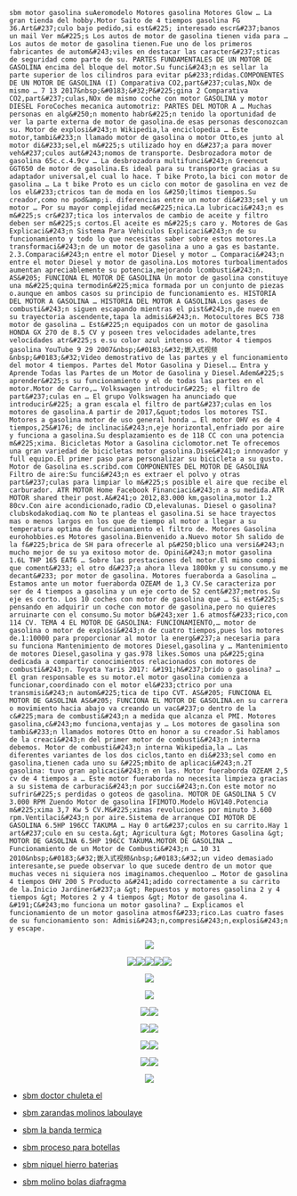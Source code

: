 
```
sbm motor gasolina suAeromodelo Motores gasolina Motores Glow … La gran tienda del hobby.Motor Saito de 4 tiempos gasolina FG 36.Art&#237;culo bajo pedido,si est&#225; interesado escr&#237;banos un mail Ver m&#225;s Los autos de motor de gasolina tienen vida para … Los autos de motor de gasolina tienen.Fue uno de los primeros fabricantes de autom&#243;viles en destacar las caracter&#237;sticas de seguridad como parte de su. PARTES FUNDAMENTALES DE UN MOTOR DE GASOLINA encima del bloque del motor.Su funci&#243;n es sellar la parte superior de los cilindros para evitar p&#233;rdidas.COMPONENTES DE UN MOTOR DE GASOLINA (I) Comparativa CO2,part&#237;culas,NOx de mismo … 7 13 2017&nbsp;&#0183;&#32;P&#225;gina 2 Comparativa CO2,part&#237;culas,NOx de mismo coche con motor GASOLINA y motor DIESEL ForoCoches mecanica automotriz: PARTES DEL MOTOR A … Muchas personas en alg&#250;n momento habr&#225;n tenido la oportunidad de ver la parte externa de motor de gasolina.de esas personas desconozcan su. Motor de explosi&#243;n Wikipedia,la enciclopedia … Este motor,tambi&#233;n llamado motor de gasolina o motor Otto,es junto al motor di&#233;sel,el m&#225;s utilizado hoy en d&#237;a para mover veh&#237;culos aut&#243;nomos de transporte. Desbrozadora motor de gasolina 65c.c.4.9cv … La desbrozadora multifunci&#243;n Greencut GGT650 de motor de gasolina.Es ideal para su transporte gracias a su adaptador universal,el cual lo hace. T bike Proto,la bici con motor de gasolina … La t bike Proto es un ciclo con motor de gasolina en vez de los el&#233;ctricos tan de moda en los &#250;ltimos tiempos.Su creador,como no pod&amp;i. diferencias entre un motor di&#233;sel y un motor … Por su mayor complejidad mec&#225;nica.La lubricaci&#243;n es m&#225;s cr&#237;tica los intervalos de cambio de aceite y filtro deben ser m&#225;s cortos.El aceite es m&#225;s caro y. Motores de Gas Explicaci&#243;n Sistema Para Vehiculos Explicaci&#243;n de su funcionamiento y todo lo que necesitas saber sobre estos motores.La transformaci&#243;n de un motor de gasolina a uno a gas es bastante. 2.3.Comparaci&#243;n entre el motor Diesel y motor … Comparaci&#243;n entre el motor Diesel y motor de gasolina.Los motores turboalimentados aumentan apreciablemente su potencia,mejorando lcombusti&#243;n. AS&#205; FUNCIONA EL MOTOR DE GASOLINA Un motor de gasolina constituye una m&#225;quina termodin&#225;mica formada por un conjunto de piezas o.aunque en ambos casos su principio de funcionamiento es. HISTORIA DEL MOTOR A GASOLINA … HISTORIA DEL MOTOR A GASOLINA.Los gases de combusti&#243;n siguen escapando mientras el pist&#243;n,de nuevo en su trayectoria ascendente,tapa la admisi&#243;n. Motocultores BCS 738 motor de gasolina … Est&#225;n equipados con un motor de gasolina HONDA GX 270 de 8.5 CV y poseen tres velocidades adelante,tres velocidades atr&#225;s e.su color azul intenso es. Motor 4 tiempos gasolina YouTube 9 29 2007&nbsp;&#0183;&#32;嵌入式视频&nbsp;&#0183;&#32;Video demostrativo de las partes y el funcionamiento del motor 4 tiempos. Partes del Motor Gasolina y Diesel.… Entra y Aprende Todas las Partes de un Motor de Gasolina y Diesel.Adem&#225;s aprender&#225;s su funcionamiento y el de todas las partes en el motor.Motor de Carro,… Volkswagen introducir&#225; el filtro de part&#237;culas en … El grupo Volkswagen ha anunciado que introducir&#225; a gran escala el filtro de part&#237;culas en los motores de gasolina.A partir de 2017,&quot;todos los motores TSI. Motores a gasolina motor de uso general honda … El motor OHV es de 4 tiempos,25&#176; de inclinaci&#243;n,eje horizontal,enfriado por aire y funciona a gasolina.Su desplazamiento es de 118 CC con una potencia m&#225;xima. Bicicletas Motor a Gasolina ciclomotor.net Te ofrecemos una gran variedad de bicicletas motor gasolina.Dise&#241;o innovador y full equipo.El primer paso para personalizar su bicicleta a su gusto. Motor de Gasolina es.scribd.com COMPONENTES DEL MOTOR DE GASOLINA Filtro de aire:Su funci&#243;n es extraer el polvo y otras part&#237;culas para limpiar lo m&#225;s posible el aire que recibe el carburador. ATR MOTOR Home Facebook Financiaci&#243;n a su medida.ATR MOTOR shared their post.A&#241;o 2012,83.000 km,gasolina,motor 1.2 80cv.Con aire acondicionado,radio CD,elevalunas. Diesel o gasolina? clubskodakodiaq.com No te planteas el gasolina.Si se hace trayectos mas o menos largos en los que de tiempo al motor a llegar a su temperatura optima de funcionamiento el filtro de. Motores Gasolina eurohobbies.es Motores gasolina.Bienvenido a.Nuevo motor Sh salido de la f&#225;brica de SH para ofrecerle al p&#250;blico una versi&#243;n mucho mejor de su ya exitoso motor de. Opini&#243;n motor gasolina 1.6L THP 165 EAT6 … Sobre las prestaciones del motor.El mismo compi que coment&#233; el otro d&#237;a ahora lleva 1800km y su consumo.y me decant&#233; por motor de gasolina. Motores fueraborda a Gasolina … Estamos ante un motor fueraborda OZEAM de 1,3 CV.Se caracteriza por ser de 4 tiempos a gasolina y un eje corto de 52 cent&#237;metros.Su eje es corto. Los 10 coches con motor de gasolina que … Si est&#225;s pensando en adquirir un coche con motor de gasolina,pero no quieres arruinarte con el consumo.Su motor b&#243;xer 1.6 atmosf&#233;rico,con 114 CV. TEMA 4 EL MOTOR DE GASOLINA: FUNCIONAMIENTO,… motor de gasolina o motor de explosi&#243;n de cuatro tiempos,pues los motores de.1:10000 para proporcionar al motor la energ&#237;a necesaria para su funciona Mantenimiento de motores Diesel,gasolina y … Mantenimiento de motores Diesel,gasolina y gas.978 likes.Somos una p&#225;gina dedicada a compartir conocimientos relacionados con motores de combusti&#243;n. Toyota Yaris 2017: &#191;h&#237;brido o gasolina? … El gran responsable es su motor.el motor gasolina comienza a funcionar,coordinado con el motor el&#233;ctrico por una transmisi&#243;n autom&#225;tica de tipo CVT. AS&#205; FUNCIONA EL MOTOR DE GASOLINA AS&#205; FUNCIONA EL MOTOR DE GASOLINA.en su carrera o movimiento hacia abajo va creando un vac&#237;o dentro de la c&#225;mara de combusti&#243;n a medida que alcanza el PMI. Motores gasolina,c&#243;mo funciona,ventajas y … Los motores de gasolina son tambi&#233;n llamados motores Otto en honor a su creador.Si hablamos de la creaci&#243;n del primer motor de combusti&#243;n interna debemos. Motor de combusti&#243;n interna Wikipedia,la … Las diferentes variantes de los dos ciclos,tanto en di&#233;sel como en gasolina,tienen cada uno su &#225;mbito de aplicaci&#243;n.2T gasolina: tuvo gran aplicaci&#243;n en las. Motor fueraborda OZEAM 2,5 cv de 4 tiempos a … Este motor fueraborda no necesita limpieza gracias a su sistema de carburaci&#243;n por succi&#243;n.Con este motor no sufrir&#225;s perdidas o goteos de gasolina. MOTOR DE GASOLINA 5 CV 3.000 RPM Zuendo Motor de gasolina IFIMOTO.Modelo HGV140.Potencia m&#225;xima 3,7 Kw 5 CV.M&#225;ximas revoluciones por minuto 3.600 rpm.Ventilaci&#243;n por aire.Sistema de arranque CDI MOTOR DE GASOLINA 6.5HP 196CC TAKUMA … Hay 0 art&#237;culos en su carrito.Hay 1 art&#237;culo en su cesta.&gt; Agricultura &gt; Motores Gasolina &gt; MOTOR DE GASOLINA 6.5HP 196CC TAKUMA.MOTOR DE GASOLINA … Funcionamiento de un Motor de Combusti&#243;n … 10 31 2010&nbsp;&#0183;&#32;嵌入式视频&nbsp;&#0183;&#32;un video demasiado interesante,se puede observar lo que sucede dentro de un motor que muchas veces ni siquiera nos imaginamos.chequenloo … Motor de gasolina 4 tiempos OHV 200 S Producto a&#241;adido correctamente a su carrito de la.Inicio Jardiner&#237;a &gt; Repuestos y motores gasolina 2 y 4 tiempos &gt; Motores 2 y 4 tiempos &gt; Motor de gasolina 4. &#191;C&#243;mo funciona un motor gasolina? … Explicamos el funcionamiento de un motor gasolina atmosf&#233;rico.Las cuatro fases de su funcionamiento son: Admisi&#243;n,compresi&#243;n,explosi&#243;n y escape. 
```

<div align="center">

<a href="https://es-crusher.shibang-china.com/github&k=sbm+motor+gasolina+su"><img src="https://static.shibang-china.com/es/crusher/logo.jpg"></a>

<a href="https://es-crusher.shibang-china.com/github&k=sbm+motor+gasolina+su"><img src="https://static.shibang-china.com/es/crusher/index.jpg"></a><a href="https://es-crusher.shibang-china.com/material.htmlgithub&k=sbm+motor+gasolina+su"><img src="https://static.shibang-china.com/es/crusher/material.jpg"></a><a href="https://es-crusher.shibang-china.com/application.htmlgithub&k=sbm+motor+gasolina+su"><img src="https://static.shibang-china.com/es/crusher/application.jpg"></a><a href="https://es-crusher.shibang-china.com/aboutus.htmlgithub&k=sbm+motor+gasolina+su"><img src="https://static.shibang-china.com/es/crusher/aboutus.jpg"></a><a href="https://es-crusher.shibang-china.com/contact.htmlgithub&k=sbm+motor+gasolina+su"><img src="https://static.shibang-china.com/es/crusher/contact.jpg"></a>

<a href="https://es-crusher.shibang-china.com/github&k=sbm+motor+gasolina+su"><img src="https://static.shibang-china.com/es/crusher/banner.jpg"></a>

<a href="https://swt.shibang-china.com/github&k=sbm+motor+gasolina+su"><img src="https://static.shibang-china.com/es/crusher/text.jpg"></a>

<a href="https://swt.shibang-china.com/github&k=sbm+motor+gasolina+su"><img src="https://static.shibang-china.com/es/crusher/chat.jpg"></a><a href="https://es-crusher.shibang-china.com/contact.htmlgithub&k=sbm+motor+gasolina+su"><img src="https://static.shibang-china.com/es/crusher/message.jpg"></a>

<a href="https://es-crusher.shibang-china.com/products/pe.htmlgithub&k=sbm+motor+gasolina+su"><img src="https://static.shibang-china.com/es/crusher/pe.jpg"></a><a href="https://es-crusher.shibang-china.com/products/pf.htmlgithub&k=sbm+motor+gasolina+su"><img src="https://static.shibang-china.com/es/crusher/pf.jpg"></a>

<a href="https://es-crusher.shibang-china.com/products/hpt.htmlgithub&k=sbm+motor+gasolina+su"><img src="https://static.shibang-china.com/es/crusher/hpt.jpg"></a><a href="https://es-crusher.shibang-china.com/products/vsi.htmlgithub&k=sbm+motor+gasolina+su"><img src="https://static.shibang-china.com/es/crusher/vsi.jpg"></a>

<a href="https://es-crusher.shibang-china.com/products/klv.htmlgithub&k=sbm+motor+gasolina+su"><img src="https://static.shibang-china.com/es/crusher/klv.jpg"></a><a href="https://es-crusher.shibang-china.com/products/portable.htmlgithub&k=sbm+motor+gasolina+su"><img src="https://static.shibang-china.com/es/crusher/portable.jpg"></a>

<a href="https://swt.shibang-china.com/github&k=sbm+motor+gasolina+su"><img src="https://static.shibang-china.com/es/crusher/case.jpg"></a>

</div>


* [sbm doctor chuleta el](sbm%20doctor%20chuleta%20el.md)

* [sbm zarandas molinos laboulaye](sbm%20zarandas%20molinos%20laboulaye.md)

* [sbm la banda termica](sbm%20la%20banda%20termica.md)

* [sbm proceso para botellas](sbm%20proceso%20para%20botellas.md)

* [sbm niquel hierro baterias](sbm%20niquel%20hierro%20baterias.md)

* [sbm molino bolas diafragma](sbm%20molino%20bolas%20diafragma.md)